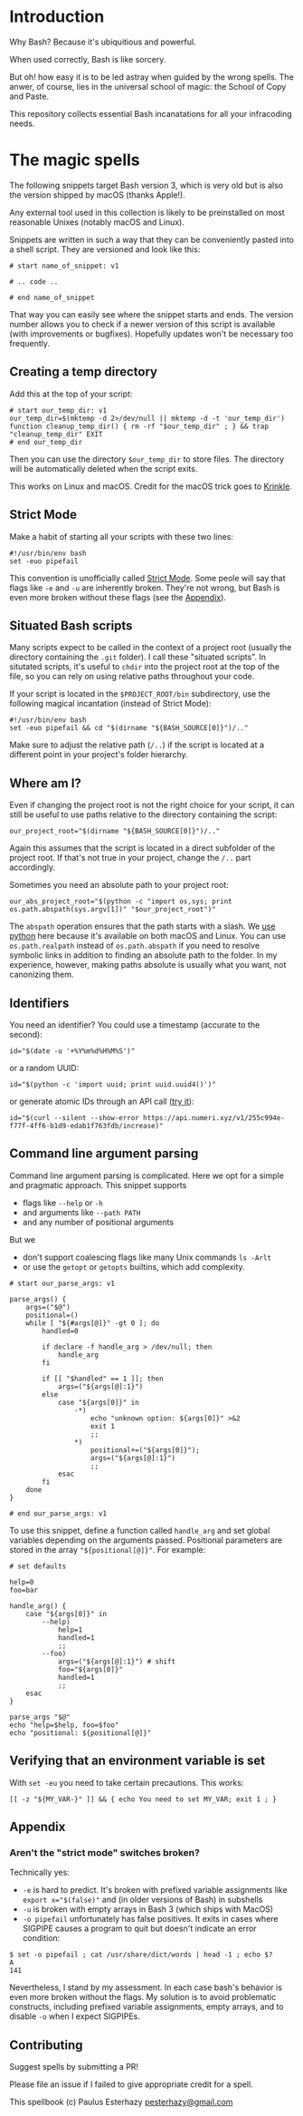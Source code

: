 # Introduction

Why Bash? Because it's ubiquitious and powerful.

When used correctly, Bash is like sorcery.

But oh! how easy it is to be led astray when guided by the wrong spells. The anwer, of course, lies in the universal school of magic: the School of Copy and Paste.

This repository collects essential Bash incanatations for all your infracoding needs.

# The magic spells

The following snippets target Bash version 3, which is very old but is also the version shipped by macOS (thanks Apple!).

Any external tool used in this collection is likely to be preinstalled on most reasonable Unixes (notably macOS and Linux).

Snippets are written in such a way that they can be conveniently pasted into a shell script. They are versioned and look like this:

```
# start name_of_snippet: v1

# .. code ..

# end name_of_snippet
```

That way you can easily see where the snippet starts and ends. The version number allows you to check if a newer version of this script is available (with improvements or bugfixes). Hopefully updates won't be necessary too frequently.

## Creating a temp directory

Add this at the top of your script:

```shell
# start our_temp_dir: v1
our_temp_dir=$(mktemp -d 2>/dev/null || mktemp -d -t 'our_temp_dir')
function cleanup_temp_dir() { rm -rf "$our_temp_dir" ; } && trap "cleanup_temp_dir" EXIT
# end our_temp_dir
```

Then you can use the directory `$our_temp_dir` to store files. The directory will be automatically deleted when the script exits.

This works on Linux and macOS. Credit for the macOS trick goes to [Krinkle](https://unix.stackexchange.com/a/84980/133951).

## Strict Mode

Make a habit of starting all your scripts with these two lines:

```shell
#!/usr/bin/env bash
set -euo pipefail
```

This convention is unofficially called [Strict Mode](http://redsymbol.net/articles/unofficial-bash-strict-mode/). Some peole will say that flags like `-e` and `-u` are inherently broken. They're not wrong, but Bash is even more broken without these flags (see the [Appendix](#arent-the-strict-mode-switches-broken)).

## Situated Bash scripts

Many scripts expect to be called in the context of a project root (usually the directory containing the `.git` folder). I call these "situated scripts". In situtated scripts, it's useful to `chdir` into the project root at the top of the file, so you can rely on using relative paths throughout your code.

If your script is located in the `$PROJECT_ROOT/bin` subdirectory, use the following magical incantation (instead of Strict Mode):

```shell
#!/usr/bin/env bash
set -euo pipefail && cd "$(dirname "${BASH_SOURCE[0]}")/.."
```

Make sure to adjust the relative path (`/..`) if the script is located at a different point in your project's folder hierarchy.

## Where am I?

Even if changing the project root is not the right choice for your script, it can still be useful to use paths relative to the directory containing the script:

```shell
our_project_root="$(dirname "${BASH_SOURCE[0]}")/.."
```

Again this assumes that the script is located in a direct subfolder of the project root. If that's not true in your project, change the `/..` part accordingly.

Sometimes you need an absolute path to your project root:

```
our_abs_project_root="$(python -c "import os,sys; print os.path.abspath(sys.argv[1])" "$our_project_root")"
```

The `abspath` operation ensures that the path starts with a slash. We [use python](https://stackoverflow.com/questions/284662/how-do-you-normalize-a-file-path-in-bash/3373298#3373298) here because it's available on both macOS and Linux. You can use `os.path.realpath` instead of `os.path.abspath` if you need to resolve symbolic links in addition to finding an absolute path to the folder. In my experience, however, making paths absolute is usually what you want, not canonizing them.

## Identifiers

You need an identifier? You could use a timestamp (accurate to the second):

```
id="$(date -u '+%Y%m%d%H%M%S')"
```

or a random UUID:

```
id="$(python -c 'import uuid; print uuid.uuid4()')"
```

or generate atomic IDs through an API call ([try it](http://numeri.xyz/)):

```
id="$(curl --silent --show-error https://api.numeri.xyz/v1/255c994e-f77f-4ff6-b1d9-edab1f763fdb/increase)"
```

## Command line argument parsing

Command line argument parsing is complicated. Here we opt for a simple and pragmatic approach. This snippet supports

- flags like `--help` or `-h`
- and arguments like `--path PATH`
- and any number of positional arguments

But we

- don't support coalescing flags like many Unix commands `ls -Arlt`
- or use the `getopt` or `getopts` builtins, which add complexity.

```shell
# start our_parse_args: v1

parse_args() {
    args=("$@")
    positional=()
    while [ "${#args[@]}" -gt 0 ]; do
        handled=0

        if declare -f handle_arg > /dev/null; then
            handle_arg
        fi

        if [[ "$handled" == 1 ]]; then
            args=("${args[@]:1}")
        else
            case "${args[0]}" in
                -*)
                    echo "unknown option: ${args[0]}" >&2
                    exit 1
                    ;;
                *)
                    positional+=("${args[0]}");
                    args=("${args[@]:1}")
                    ;;
            esac
        fi
    done
}

# end our_parse_args: v1
```

To use this snippet, define a function called `handle_arg` and set global variables depending on the arguments passed. Positional parameters are stored in the array `"${positional[@]}"`. For example:

```shell
# set defaults

help=0
foo=bar

handle_arg() {
    case "${args[0]}" in
        --help)
            help=1
            handled=1
            ;;
        --foo)
            args=("${args[@]:1}") # shift
            foo="${args[0]}"
            handled=1
            ;;
    esac
}

parse_args "$@"
echo "help=$help, foo=$foo"
echo "positional: ${positional[@]}"
```

## Verifying that an environment variable is set

With `set -eu` you need to take certain precautions. This works:

```
[[ -z "${MY_VAR-}" ]] && { echo You need to set MY_VAR; exit 1 ; }
```


## Appendix

### Aren't the "strict mode" switches broken?

Technically yes:

- `-e` is hard to predict. It's broken with prefixed variable assignments like `export x="$(false)"` and (in older versions of Bash) in subshells
- `-u` is broken with empty arrays in Bash 3 (which ships with MacOS)
- `-o pipefail` unfortunately has false positives. It exits in cases where SIGPIPE causes a program to quit but doesn't indicate an error condition:

```
$ set -o pipefail ; cat /usr/share/dict/words | head -1 ; echo $?
A
141
```

Nevertheless, I stand by my assessment. In each case bash's behavior is even more broken without the flags. My solution is to avoid problematic constructs, including prefixed variable assignments, empty arrays, and to disable `-o` when I expect SIGPIPEs.

## Contributing


Suggest spells by submitting a PR!

Please file an issue if I failed to give appropriate credit for a spell.

This spellbook (c) Paulus Esterhazy <pesterhazy@gmail.com>

